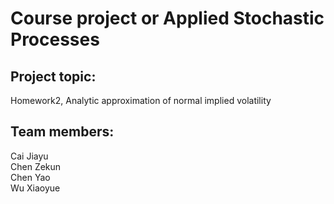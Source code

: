 # Course project or Applied Stochastic Processes

## Project topic: 
Homework2, Analytic approximation of normal implied volatility

## Team members:
Cai Jiayu    
Chen Zekun     
Chen Yao     
Wu Xiaoyue 
